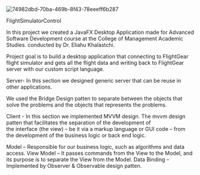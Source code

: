 ![74982dbd-70ba-469b-8f43-78eeeff6b287](https://user-images.githubusercontent.com/66214295/105473768-23ce9600-5ca6-11eb-8c14-bc2308e6fc06.jpg)

FlightSimulatorControl

In this project we created  a JavaFX Desktop Application made for Advanced Software Development course at the College of Management Academic Studies. conducted by Dr. Eliahu Khalastchi.

Project goal is to build a desktop application that connecting to FlightGear flight simulator and gets all the flight data and writing back to FlightGear server with our custom script language.







Server-
In this section we designed generic server that can be reuse in other applications.





We used the Bridge Design patten  to separate between the objects that solve the problems and the objects that represents the problems. 


Client  -
In this section we implemented MVVM design. The mvvm design patten that facilitates the separation of the development of the interface (the view) – be it via a markup language or GUI code – from the development of the business logic or back end logic.

Model – Responsible for our business logic, such as algorithms and data access.
View Model – It passes commands from the View to the Model, and its purpose is to separate the View from the Model.
Data Binding – Implemented by Observer & Observable design patten. 



































